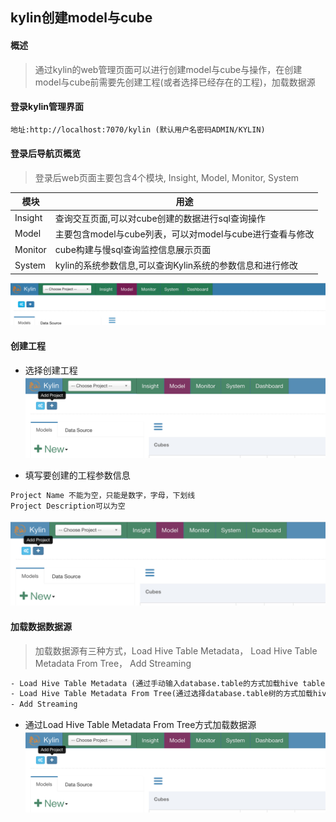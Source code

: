 ## kylin创建model与cube

#### 概述
> 通过kylin的web管理页面可以进行创建model与cube与操作，在创建model与cube前需要先创建工程(或者选择已经存在的工程)，加载数据源

#### 登录kylin管理界面
```html
地址:http://localhost:7070/kylin (默认用户名密码ADMIN/KYLIN)
```

#### 登录后导航页概览
> 登录后web页面主要包含4个模块, Insight, Model, Monitor, System

模块 | 用途
------------- | -------------
Insight  | 查询交互页面,可以对cube创建的数据进行sql查询操作
Model    | 主要包含model与cube列表，可以对model与cube进行查看与修改
Monitor  | cube构建与慢sql查询监控信息展示页面
System   | kylin的系统参数信息,可以查询Kylin系统的参数信息和进行修改

![kylin_web_navigation](https://github.com/chlsmile/note/blob/master/notefile/kylin/navigation/kylin_web_navigation.png)

#### 创建工程

- 选择创建工程
![kylin_add_project_index](https://github.com/chlsmile/note/blob/master/notefile/kylin/project/kylin_add_project_index.png)

- 填写要创建的工程参数信息
```html
Project Name 不能为空，只能是数字，字母，下划线
Project Description可以为空
```
![kylin_add_project_index](https://github.com/chlsmile/note/blob/master/notefile/kylin/project/kylin_add_project_index.png)


#### 加载数据数据源
> 加载数据源有三种方式，Load Hive Table Metadata， Load Hive Table Metadata From Tree， Add Streaming
```html
- Load Hive Table Metadata (通过手动输入database.table的方式加载hive table metadata)
- Load Hive Table Metadata From Tree(通过选择database.table树的方式加载hive table metadata)
- Add Streaming
```

- 通过Load Hive Table Metadata From Tree方式加载数据源
![kylin_add_project_index](https://github.com/chlsmile/note/blob/master/notefile/kylin/project/kylin_add_project_index.png)







